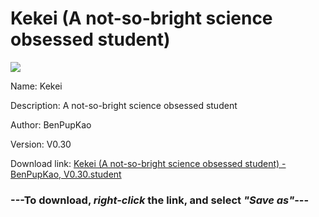 # Kekei (A not-so-bright science obsessed student)

<img src = "https://raw.githubusercontent.com/Arbiter1223/Daigaku-Gurashi-Custom-Students/master/Students/Files/Kekei%20(A%20not-so-bright%20science%20obsessed%20student).png">

Name: Kekei

Description: A not-so-bright science obsessed student

Author: BenPupKao

Version: V0.30

Download link: <a href="https://raw.githubusercontent.com/Arbiter1223/Daigaku-Gurashi-Custom-Students/master/Students/Files/Kekei%20(A%20not-so-bright%20science%20obsessed%20student)%20-%20BenPupKao%2C%20V0.30.student">Kekei (A not-so-bright science obsessed student) - BenPupKao, V0.30.student</a>

### ---**To download, _right-click_ the link, and select _"Save as"_**---
